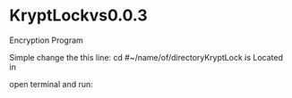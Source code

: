 # KryptLockvs0.0.3
Encryption Program

Simple change the this line:
cd #~/name/of/directoryKryptLock is Located in 

open terminal and run:

